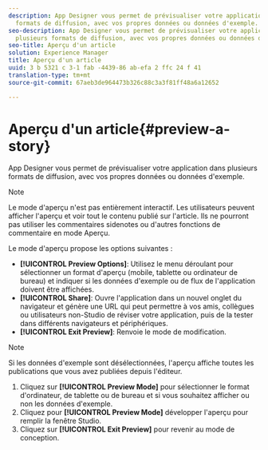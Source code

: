 ```yaml
---
description: App Designer vous permet de prévisualiser votre application dans plusieurs
  formats de diffusion, avec vos propres données ou données d'exemple.
seo-description: App Designer vous permet de prévisualiser votre application dans
  plusieurs formats de diffusion, avec vos propres données ou données d'exemple.
seo-title: Aperçu d'un article
solution: Experience Manager
title: Aperçu d'un article
uuid: 3 b 5321 c 3-1 fab -4439-86 ab-efa 2 ffc 24 f 41
translation-type: tm+mt
source-git-commit: 67aeb3de964473b326c88c3a3f81ff48a6a12652

---
```



# Aperçu d'un article{#preview-a-story}

App Designer vous permet de prévisualiser votre application dans plusieurs formats de diffusion, avec vos propres données ou données d'exemple.

>[!NOTE]
>
>Le mode d'aperçu n'est pas entièrement interactif. Les utilisateurs peuvent afficher l'aperçu et voir tout le contenu publié sur l'article. Ils ne pourront pas utiliser les commentaires sidenotes ou d'autres fonctions de commentaire en mode Aperçu.

Le mode d'aperçu propose les options suivantes :

* **[!UICONTROL Preview Options]**: Utilisez le menu déroulant pour sélectionner un format d'aperçu (mobile, tablette ou ordinateur de bureau) et indiquer si les données d'exemple ou de flux de l'application doivent être affichées.
* **[!UICONTROL Share]**: Ouvre l'application dans un nouvel onglet du navigateur et génère une URL qui peut permettre à vos amis, collègues ou utilisateurs non-Studio de réviser votre application, puis de la tester dans différents navigateurs et périphériques.
* **[!UICONTROL Exit Preview]**: Renvoie le mode de modification.

>[!NOTE]
>
>Si les données d'exemple sont désélectionnées, l'aperçu affiche toutes les publications que vous avez publiées depuis l'éditeur.

1. Cliquez sur **[!UICONTROL Preview Mode]** pour sélectionner le format d'ordinateur, de tablette ou de bureau et si vous souhaitez afficher ou non les données d'exemple.
1. Cliquez pour **[!UICONTROL Preview Mode]** développer l'aperçu pour remplir la fenêtre Studio.
1. Cliquez sur **[!UICONTROL Exit Preview]** pour revenir au mode de conception.
